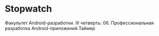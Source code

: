 # Stopwatch
Факультет Android-разработки. III четверть: 06. Профессиональная разработка Android-приложений.Таймер
